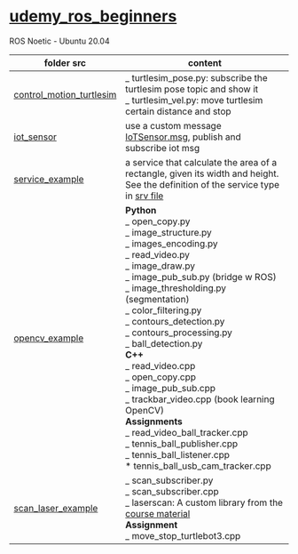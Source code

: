 # [udemy_ros_beginners](https://www.udemy.com/course/ros-essentials/)

ROS Noetic - Ubuntu 20.04

| folder src                                                | content                                                                                                                                                                                                                                                                                                                                                                                                                                                                                                                                                                                                                                               |
| --------------------------------------------------------- | ----------------------------------------------------------------------------------------------------------------------------------------------------------------------------------------------------------------------------------------------------------------------------------------------------------------------------------------------------------------------------------------------------------------------------------------------------------------------------------------------------------------------------------------------------------------------------------------------------------------------------------------------------- |
| [control_motion_turtlesim](src/control_motion_turtlesim/) | _ turtlesim_pose.py: subscribe the turtlesim pose topic and show it <br/> _ turtlesim_vel.py: move turtlesim certain distance and stop                                                                                                                                                                                                                                                                                                                                                                                                                                                                                                                |
| [iot_sensor](src/iot_sensor/)                             | use a custom message [IoTSensor.msg](msg/IoTSensor.msg), publish and subscribe iot msg                                                                                                                                                                                                                                                                                                                                                                                                                                                                                                                                                                |
| [service_example](src/service_example/)                   | a service that calculate the area of a rectangle, given its width and height. See the definition of the service type in [srv file](srv/rectangleAreaService.srv)                                                                                                                                                                                                                                                                                                                                                                                                                                                                                      |
| [opencv_example](src/opencv_example/)                     | **Python** <br/> _ open_copy.py <br/> _ image_structure.py <br/> _ images_encoding.py <br/> _ read_video.py <br/> _ image_draw.py <br/> _ image_pub_sub.py (bridge w ROS) <br/> _ image_thresholding.py (segmentation) <br/> _ color_filtering.py <br/> _ contours_detection.py <br/> _ contours_processing.py <br/> _ ball_detection.py <br/> **C++** <br/> _ read_video.cpp <br/> _ open_copy.cpp <br/> _ image_pub_sub.cpp <br/> _ trackbar_video.cpp (book learning OpenCV) <br/> **Assignments** <br/> _ read_video_ball_tracker.cpp <br/> _ tennis_ball_publisher.cpp <br/> _ tennis_ball_listener.cpp <br/> \* tennis_ball_usb_cam_tracker.cpp |
| [scan_laser_example](src/scan_laser_example/)             | _ scan_subscriber.py <br/> _ scan_subscriber.cpp <br/> _ laserscan: A custom library from the [course material](https://www.udemy.com/course/ros-essentials/)<br/> **Assignment** <br/> _ move_stop_turtlebot3.cpp                                                                                                                                                                                                                                                                                                                                                                                                                                    |
